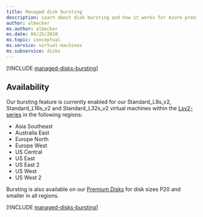 ```yaml
---
title: Managed disk bursting
description: Learn about disk bursting and how it works for Azure premium SSDs.
author: albecker
ms.author: albecker
ms.date: 04/25/2020
ms.topic: conceptual
ms.service: virtual-machines
ms.subservice: disks
---
```


[!INCLUDE [managed-disks-bursting](../../../includes/managed-disks-bursting.md)]

## Availability
Our bursting feature is currently enabled for our Standard_L8s_v2, Standard_L16s_v2 and Standard_L32s_v2 virtual machines within the [Lsv2-series](../lsv2-series.md) in the following regions:
- Asia Southeast
- Australia East
- Europe North
- Europe West
- US Central
- US East
- US East 2
- US West
- US West 2

Bursting is also available on our [Premium Disks](disks-types.md#premium-ssd) for disk sizes P20 and smaller in all regions.

[!INCLUDE [managed-disks-bursting](../../../includes/managed-disks-bursting-2.md)]
